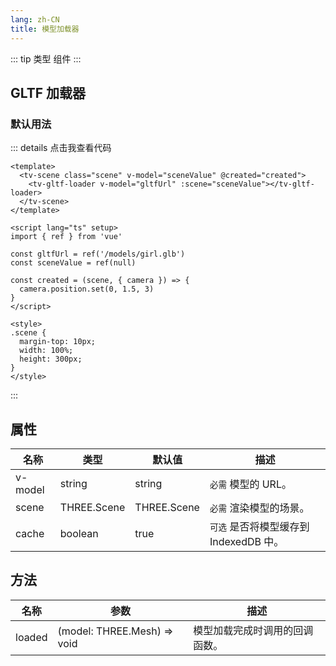 ```yaml
---
lang: zh-CN
title: 模型加载器
---
```


::: tip 类型
组件
:::

## GLTF 加载器

### 默认用法

<GLTFLoader />

::: details 点击我查看代码

```vue
<template>
  <tv-scene class="scene" v-model="sceneValue" @created="created">
    <tv-gltf-loader v-model="gltfUrl" :scene="sceneValue"></tv-gltf-loader>
  </tv-scene>
</template>

<script lang="ts" setup>
import { ref } from 'vue'

const gltfUrl = ref('/models/girl.glb')
const sceneValue = ref(null)

const created = (scene, { camera }) => {
  camera.position.set(0, 1.5, 3)
}
</script>

<style>
.scene {
  margin-top: 10px;
  width: 100%;
  height: 300px;
}
</style>
```

:::

## 属性

| 名称    | 类型        | 默认值      | 描述                                   |
| ------- | ----------- | ----------- | -------------------------------------- |
| v-model | string      | string      | `必需` 模型的 URL。                    |
| scene   | THREE.Scene | THREE.Scene | `必需` 渲染模型的场景。                |
| cache   | boolean     | true        | `可选` 是否将模型缓存到 IndexedDB 中。 |

## 方法

| 名称   | 参数                        | 描述                           |
| ------ | --------------------------- | ------------------------------ |
| loaded | (model: THREE.Mesh) => void | 模型加载完成时调用的回调函数。 |
